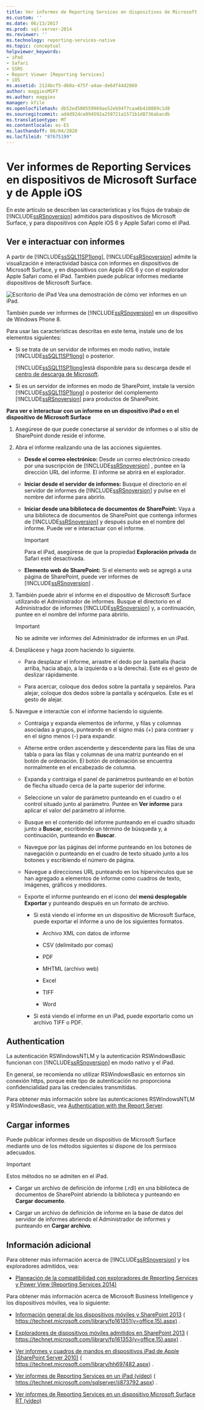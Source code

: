 ```yaml
---
title: Ver informes de Reporting Services en dispositivos de Microsoft Surface y dispositivos iOS de Apple | Microsoft Docs
ms.custom: ''
ms.date: 06/13/2017
ms.prod: sql-server-2014
ms.reviewer: ''
ms.technology: reporting-services-native
ms.topic: conceptual
helpviewer_keywords:
- iPad
- Safari
- SSRS
- Report Viewer [Reporting Services]
- iOS
ms.assetid: 2124bcf5-d60a-475f-a4ae-de6df44d2860
author: maggiesMSFT
ms.author: maggies
manager: kfile
ms.openlocfilehash: db52ed500559969ae52eb9477caa6b410889c1d8
ms.sourcegitcommit: ad4d92dce894592a259721a1571b1d8736abacdb
ms.translationtype: MT
ms.contentlocale: es-ES
ms.lasthandoff: 08/04/2020
ms.locfileid: "87675199"
---
```

# <a name="view-reporting-services-reports-on-microsoft-surface-devices-and--apple-ios-devices"></a>Ver informes de Reporting Services en dispositivos de Microsoft Surface y de Apple iOS
  En este artículo se describen las características y los flujos de trabajo de [!INCLUDE[ssRSnoversion](../includes/ssrsnoversion-md.md)] admitidos para dispositivos de Microsoft Surface, y para dispositivos con Apple iOS 6 y Apple Safari como el iPad.

## <a name="view-and-interact-with-reports"></a>Ver e interactuar con informes
 A partir de [!INCLUDE[ssSQL11SP1long](../includes/sssql11sp1long-md.md)], [!INCLUDE[ssRSnoversion](../includes/ssrsnoversion-md.md)] admite la visualización e interactividad básica con informes en dispositivos de Microsoft Surface, y en dispositivos con Apple iOS 6 y con el explorador Apple Safari como el iPad. También puede publicar informes mediante dispositivos de Microsoft Surface.

 ![Escritorio de iPad](media/videothumbnail.jpg "Escritorio del IPad") Vea una demostración de cómo ver informes en un iPad.

 También puede ver informes de [!INCLUDE[ssRSnoversion](../includes/ssrsnoversion-md.md)] en un dispositivo de Windows Phone 8.

 Para usar las características descritas en este tema, instale uno de los elementos siguientes:

-   Si se trata de un servidor de informes en modo nativo, instale [!INCLUDE[ssSQL11SP1long](../includes/sssql11sp1long-md.md)] o posterior.

     [!INCLUDE[ssSQL11SP1long](../includes/sssql11sp1long-md.md)]está disponible para su descarga desde el [centro de descarga de Microsoft](https://www.microsoft.com/download/details.aspx?id=35575).

-   Si es un servidor de informes en modo de SharePoint, instale la versión [!INCLUDE[ssSQL11SP1long](../includes/sssql11sp1long-md.md)] o posterior del complemento [!INCLUDE[ssRSnoversion](../includes/ssrsnoversion-md.md)] para productos de SharePoint.

 **Para ver e interactuar con un informe en un dispositivo iPad o en el dispositivo de Microsoft Surface**

1.  Asegúrese de que puede conectarse al servidor de informes o al sitio de SharePoint donde reside el informe.

2.  Abra el informe realizando una de las acciones siguientes.

    -   **Desde el correo electrónico:** Desde un correo electrónico creado por una suscripción de [!INCLUDE[ssRSnoversion](../includes/ssrsnoversion-md.md)] , puntee en la dirección URL del informe. El informe se abrirá en el explorador.

    -   **Iniciar desde el servidor de informes:** Busque el directorio en el servidor de informes de [!INCLUDE[ssRSnoversion](../includes/ssrsnoversion-md.md)] y pulse en el nombre del informe para abrirlo.

    -   **Iniciar desde una biblioteca de documentos de SharePoint:** Vaya a una biblioteca de documentos de SharePoint que contenga informes de [!INCLUDE[ssRSnoversion](../includes/ssrsnoversion-md.md)] y después pulse en el nombre del informe. Puede ver e interactuar con el informe.

        > [!IMPORTANT]
        >   Para el iPad, asegúrese de que la propiedad **Exploración privada** de Safari esté desactivada.

    -   **Elemento web de SharePoint:** Si el elemento web se agregó a una página de SharePoint, puede ver informes de [!INCLUDE[ssRSnoversion](../includes/ssrsnoversion-md.md)] .

3.  También puede abrir el informe en el dispositivo de Microsoft Surface utilizando el Administrador de informes. Busque el directorio en el Administrador de informes [!INCLUDE[ssRSnoversion](../includes/ssrsnoversion-md.md)] y, a continuación, puntee en el nombre del informe para abrirlo.

    > [!IMPORTANT]
    >  No se admite ver informes del Administrador de informes en un iPad.

4.  Desplácese y haga zoom haciendo lo siguiente.

    -   Para desplazar el informe, arrastre el dedo por la pantalla (hacia arriba, hacia abajo, a la izquierda o a la derecha). Este es el gesto de deslizar rápidamente.

    -   Para acercar, coloque dos dedos sobre la pantalla y sepárelos. Para alejar, coloque dos dedos sobre la pantalla y acérquelos. Este es el gesto de alejar.

5.  Navegue e interactúe con el informe haciendo lo siguiente.

    -   Contraiga y expanda elementos de informe, y filas y columnas asociadas a grupos, punteando en el signo más (+) para contraer y en el signo menos (-) para expandir.

    -   Alterne entre orden ascendente y descendente para las filas de una tabla o para las filas y columnas de una matriz punteando en el botón de ordenación. El botón de ordenación se encuentra normalmente en el encabezado de columna.

    -   Expanda y contraiga el panel de parámetros punteando en el botón de flecha situado cerca de la parte superior del informe.

    -   Seleccione un valor de parámetro punteando en el cuadro o el control situado junto al parámetro. Puntee en **Ver informe** para aplicar el valor del parámetro al informe.

    -   Busque en el contenido del informe punteando en el cuadro situado junto a **Buscar**, escribiendo un término de búsqueda y, a continuación, punteando en **Buscar**.

    -   Navegue por las páginas del informe punteando en los botones de navegación o punteando en el cuadro de texto situado junto a los botones y escribiendo el número de página.

    -   Navegue a direcciones URL punteando en los hipervínculos que se han agregado a elementos de informe como cuadros de texto, imágenes, gráficos y medidores.

    -   Exporte el informe punteando en el icono del **menú desplegable Exportar** y punteando después en un formato de archivo.

        -   Si está viendo el informe en un dispositivo de Microsoft Surface, puede exportar el informe a uno de los siguientes formatos.

            -   Archivo XML con datos de informe

            -   CSV (delimitado por comas)

            -   PDF

            -   MHTML (archivo web)

            -   Excel

            -   TIFF

            -   Word

        -   Si está viendo el informe en un iPad, puede exportarlo como un archivo TIFF o PDF.

## <a name="authentication"></a>Authentication
 La autenticación RSWindowsNTLM y la autenticación RSWindowsBasic funcionan con [!INCLUDE[ssRSnoversion](../includes/ssrsnoversion-md.md)] en modo nativo y el iPad.

 En general, se recomienda no utilizar RSWindowsBasic en entornos sin conexión https, porque este tipo de autenticación no proporciona confidencialidad para las credenciales transmitidas.

 Para obtener más información sobre las autenticaciones RSWindowsNTLM y RSWindowsBasic, vea [Authentication with the Report Server](security/authentication-with-the-report-server.md).

## <a name="uploading-reports"></a>Cargar informes
 Puede publicar informes desde un dispositivo de Microsoft Surface mediante uno de los métodos siguientes si dispone de los permisos adecuados.

> [!IMPORTANT]
>  Estos métodos no se admiten en el iPad.

-   Cargar un archivo de definición de informe (.rdl) en una biblioteca de documentos de SharePoint abriendo la biblioteca y punteando en **Cargar documento**.

-   Cargar un archivo de definición de informe en la base de datos del servidor de informes abriendo el Administrador de informes y punteando en **Cargar archivo**.

## <a name="additional-information"></a>Información adicional
 Para obtener más información acerca de [!INCLUDE[ssRSnoversion](../includes/ssrsnoversion-md.md)] y los exploradores admitidos, vea:

-   [Planeación de la compatibilidad con exploradores de Reporting Services y Power View &#40;Reporting Services 2014&#41;](../../2014/reporting-services/browser-support-for-reporting-services-and-power-view.md)

 Para obtener más información acerca de Microsoft Business Intelligence y los dispositivos móviles, vea lo siguiente:

-   [Información general de los dispositivos móviles y SharePoint 2013](https://technet.microsoft.com/library/fp161351\(v=office.15\).aspx) ( https://technet.microsoft.com/library/fp161351(v=office.15).aspx) .

-   [Exploradores de dispositivos móviles admitidos en SharePoint 2013](https://technet.microsoft.com/library/fp161353\(v=office.15\).aspx) ( https://technet.microsoft.com/library/fp161353(v=office.15).aspx) .

-   [Ver informes y cuadros de mandos en dispositivos iPad de Apple (SharePoint Server 2010)](https://technet.microsoft.com/library/hh697482.aspx) ( https://technet.microsoft.com/library/hh697482.aspx) .

-   [Ver informes de Reporting Services en un iPad (vídeo)](https://technet.microsoft.com/sqlserver/jj873792.aspx) ( https://technet.microsoft.com/sqlserver/jj873792.aspx) .

-   [Ver informes de Reporting Services en un dispositivo Microsoft Surface RT (vídeo)](https://technet.microsoft.com/sqlserver/dn146017)


